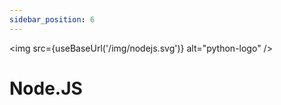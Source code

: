 ```yaml
---
sidebar_position: 6
---
```


<p align="center">

  <img src={useBaseUrl('/img/nodejs.svg')} alt="python-logo"  />

</p>

# Node.JS